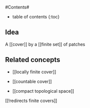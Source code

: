 
#Contents#
* table of contents
{:toc}

## Idea

A [[cover]] by a [[finite set]] of patches

## Related concepts

* [[locally finite cover]]

* [[countable cover]]

* [[compact topological space]]

[[!redirects finite covers]]

